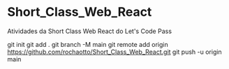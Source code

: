 # Short_Class_Web_React
Atividades da Short Class Web React  do Let's Code Pass

git init
git add .
git branch -M main
git remote add origin https://github.com/rochaotto/Short_Class_Web_React.git
git push -u origin main
